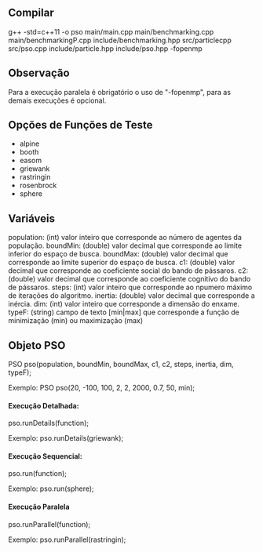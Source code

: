 
## Compilar

g++ -std=c++11 -o pso main/main.cpp main/benchmarking.cpp main/benchmarkingP.cpp include/benchmarking.hpp src/particlecpp src/pso.cpp include/particle.hpp include/pso.hpp -fopenmp

## Observação
Para a execução paralela é obrigatório o uso de  "-fopenmp", para as demais execuções é opcional.

## Opções de Funções de Teste
<ul>
  <li>alpine</li>
  <li>booth</li>
  <li>easom</li>
  <li>griewank</li>
  <li>rastringin</li>
  <li>rosenbrock</li>
  <li>sphere</li>
</ul>

## Variáveis

population: (int) valor inteiro que corresponde ao número de agentes da população.
boundMin: (double) valor decimal que corresponde ao limite inferior do espaço de busca.
boundMax: (double) valor decimal que corresponde ao limite superior do espaço de busca.
c1: (double) valor decimal que corresponde ao coeficiente social do bando de pássaros.
c2: (double) valor decimal que corresponde ao coeficiente cognitivo do bando de pássaros.
steps: (int) valor inteiro que corresponde ao npumero máximo de iterações do algoritmo.
inertia: (double) valor decimal que corresponde a inércia.
dim: (int) valor inteiro que corresponde a dimensão do enxame.
typeF: (string) campo de texto [min|max] que corresponde a função de minimização
(min) ou maximização (max)

## Objeto PSO
PSO pso(population, boundMin, boundMax, c1, c2, steps, inertia, dim, typeF);

Exemplo:
PSO pso(20, -100, 100, 2, 2, 2000, 0.7, 50, min);

#### Execução Detalhada:
pso.runDetails(function);

Exemplo:
pso.runDetails(griewank);

#### Execução Sequencial:
pso.run(function);

Exemplo:
pso.run(sphere);

#### Execução Paralela
pso.runParallel(function);

Exemplo:
pso.runParallel(rastringin);
